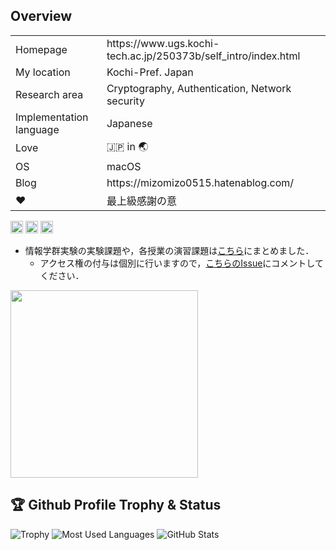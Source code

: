 ## Overview
<table align="center">
<tbody>
	<tr>
		<td>Homepage</td>
    <td>https://www.ugs.kochi-tech.ac.jp/250373b/self_intro/index.html</td>
	</tr>
	<tr>
		<td>My location</td>
		<td>Kochi-Pref. Japan
	</tr>
	<tr>
		<td>Research area</td>
		<td>Cryptography, Authentication, Network security</td>
	</tr>
	<tr>
		<td>Implementation language</td>
		<td>Japanese</td>
	</tr>
	<tr>
		<td>Love</td>
		<td>🇯🇵 in 🌏</td>
	</tr>
	<tr>
		<td>OS</td>
		<td>macOS</td>
	</tr>
	<tr>
		<td>Blog</td>
		<td>https://mizomizo0515.hatenablog.com/</td>
	</tr>
	<tr>
		<td>❤️</td>
		<td>最上級感謝の意</td>
	</tr>
</tbody>
</table>

<p align="left">
   	 <img height="20" src="https://komarev.com/ghpvc/?username=MIZOGUCHIKoki&style=plastic" />
    	 <img height="20" src="https://img.shields.io/github/followers/MIZOGUCHIKoki?label=follow&logo=github&style=plastic" />
   	 <img height="20" src="https://img.shields.io/github/issues/MIZOGUCHIKoki/MIZOGUCHIKoki.svg?&style=plastic" />
</p>

- 情報学群実験の実験課題や，各授業の演習課題は[こちら](https://github.com/MIZOGUCHIKoki/Programming-Lab/blob/main/README.md)にまとめました．
  - アクセス権の付与は個別に行いますので，[こちらのIssue](https://github.com/MIZOGUCHIKoki/MIZOGUCHIKoki/issues/5)にコメントしてください．
  
<img height="300" src="https://github-profile-summary-cards.vercel.app/api/cards/profile-details?username=MIZOGUCHIKoki&theme=dracula" />

## 🏆 Github Profile Trophy & Status
![Trophy](https://github-profile-trophy.vercel.app/?username=MIZOGUCHIKoki&column=8&theme=gruvbox&no-frame=true)
![Most Used Languages](https://github-readme-stats.vercel.app/api/top-langs/?username=MIZOGUCHIKoki&theme=nord)
![GitHub Stats](https://github-readme-stats.vercel.app/api?username=MIZOGUCHIKoki&show_icons=true&count_private=true&line_height=40&theme=nord)
